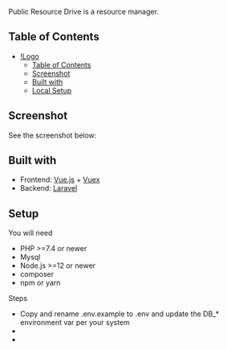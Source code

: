 Public Resource Drive is a resource manager. 

## Table of Contents
- [!Logo](#)
  - [Table of Contents](#table-of-contents)
  - [Screenshot](#screenshot)
  - [Built with](#built-with)
  - [Local Setup](#setup)

## Screenshot
See the screenshot below:

## Built with
* Frontend: [Vue.js](https://vuejs.org/) + [Vuex](https://vuex.vuejs.org/)
* Backend: [Laravel](https://www.laravel.com/)

## Setup
You will need
* PHP >=7.4 or newer
* Mysql
* Node.js >=12 or newer
* composer
* npm or yarn

Steps
- Copy and rename .env.example to .env and update the DB_* environment var per your system
- 
- 
  

